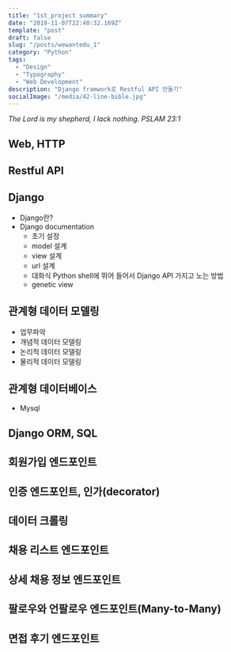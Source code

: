 ```yaml
---
title: "1st_project summary"
date: "2019-11-07T22:40:32.169Z"
template: "post"
draft: false
slug: "/posts/wewantedu_1"
category: "Python"
tags:
  - "Design"
  - "Typography"
  - "Web Development"
description: "Django framwork로 Restful API 만들기"
socialImage: "/media/42-line-bible.jpg"
---
```

*The Lord is my shepherd, I lack nothing. PSLAM 23:1*

## Web, HTTP

## Restful API

## Django
+ Django란?
+ Django documentation
    + 초기 설정  
    + model 설계  
    + view 설계  
    + url 설계  
    + 대화식 Python shell에 뛰어 들어서 Django API 가지고 노는 방법
    + genetic view

## 관계형 데이터 모델링
+ 업무파악
+ 개념적 데이터 모델링
+ 논리적 데이터 모델링
+ 물리적 데이터 모델링

## 관계형 데이터베이스
+ Mysql

## Django ORM, SQL 

## 회원가입 엔드포인트
## 인증 엔드포인트, 인가(decorator)
## 데이터 크롤링
## 채용 리스트 엔드포인트
## 상세 채용 정보 엔드포인트
## 팔로우와 언팔로우 엔드포인트(Many-to-Many)
## 면접 후기 엔드포인트
  